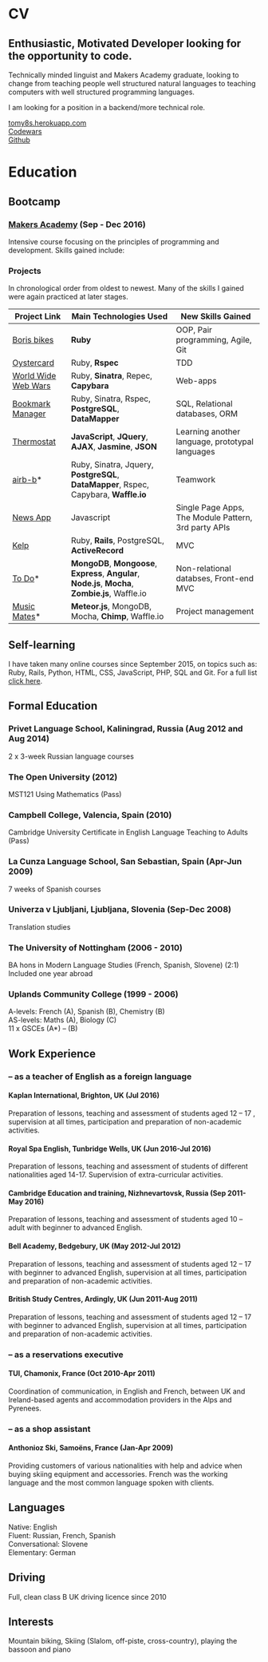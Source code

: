# CV

## Enthusiastic, Motivated Developer looking for the opportunity to code.

Technically minded linguist and Makers Academy graduate, looking to change from teaching people well structured natural languages to teaching computers with well structured programming languages.

I am looking for a position in a backend/more technical role.
 
[tomy8s.herokuapp.com](http://tomy8s.herokuapp.com)  
[Codewars](https://www.codewars.com/users/Tomy8s)  
[Github](https://github.com/tomy8s)  


# Education


## Bootcamp
### [Makers Academy](http://www.makersacademy.com/about-us/) (Sep - Dec 2016)
Intensive course focusing on the principles of programming and development. Skills gained include:

### Projects

In chronological order from oldest to newest. Many of the skills I gained were again practiced at later stages.

Project Link | Main Technologies Used | New Skills Gained
-|-|-
[Boris bikes](https://github.com/Tomy8s/boris-bikes) | **Ruby** | OOP, Pair programming, Agile, Git
[Oystercard](https://github.com/Tomy8s/oystercard) | Ruby, **Rspec** | TDD
[World Wide Web Wars](https://github.com/Tomy8s/world_wide_web_wars) | Ruby, **Sinatra**, Repec, **Capybara** | Web-apps
[Bookmark Manager](https://github.com/Tomy8s/bookmark_manager) | Ruby, Sinatra, Rspec, **PostgreSQL**, **DataMapper** | SQL, Relational databases, ORM
[Thermostat](https://github.com/Tomy8s/thermostat) | **JavaScript**, **JQuery**, **AJAX**, **Jasmine**, **JSON** | Learning another language, prototypal languages
[airb-b](https://github.com/Tomy8s/airb-b)* | Ruby, Sinatra, Jquery, **PostgreSQL**, **DataMapper**, Rspec, Capybara, **Waffle.io** | Teamwork
[News App](https://github.com/Tomy8s/news_app) | Javascript | Single Page Apps, The Module Pattern, 3rd party APIs
[Kelp](https://github.com/Tomy8s/kelp) | Ruby, **Rails**, PostgreSQL, **ActiveRecord** | MVC
[To Do](https://github.com/Tomy8s/todojs)* | **MongoDB**, **Mongoose**, **Express**, **Angular**, **Node.js**, **Mocha**, **Zombie.js**, Waffle.io | Non-relational databses, Front-end MVC
[Music Mates](https://github.com/Tomy8s/music_mates)* | **Meteor.js**, MongoDB, Mocha, **Chimp**, Waffle.io | Project management


## Self-learning

I have taken many online courses since September 2015, on topics such as: Ruby, Rails, Python, HTML, CSS, JavaScript, PHP, SQL and Git. For a full list [click here](self-learning.md).

## Formal Education
### Privet Language School, Kaliningrad, Russia (Aug 2012 and Aug 2014)
2 x 3-week Russian language courses
### The Open University (2012)
MST121 Using Mathematics (Pass)
### Campbell College, Valencia, Spain (2010)
Cambridge University Certificate in English Language Teaching to Adults (Pass)
### La Cunza Language School,  San Sebastian, Spain (Apr-Jun 2009)
7 weeks of Spanish courses
### Univerza v Ljubljani, Ljubljana, Slovenia (Sep-Dec 2008)
Translation studies
### The University of Nottingham (2006 - 2010)
BA hons in Modern Language Studies (French, Spanish, Slovene) (2:1)  
Included one year abroad 
### Uplands Community College (1999 - 2006)
A-levels: French (A), Spanish (B), Chemistry (B)  
AS-levels: Maths (A), Biology (C)  
11 x GSCEs (A*) – (B)

## Work Experience
### – as a teacher of English as a foreign language
#### Kaplan International, Brighton, UK (Jul 2016)   
Preparation of lessons, teaching and assessment of students aged 12 – 17 , supervision 	at all times, participation and preparation of non-academic activities.  
#### Royal Spa English, Tunbridge Wells, UK (Jun 2016-Jul 2016)
Preparation of lessons, teaching and assessment of students of different nationalities 	aged 14-17. Supervision of extra-curricular activities.  
#### Cambridge Education and training, Nizhnevartovsk, Russia (Sep 2011-May 2016)
Preparation of lessons, teaching and assessment of students aged 10 – adult with beginner to advanced English.
#### Bell Academy, Bedgebury, UK (May 2012-Jul 2012)
Preparation of lessons, teaching and assessment of students aged 12 – 17 with beginner to advanced English, supervision at all times, participation and preparation of non-academic activities.
#### British Study Centres, Ardingly, UK (Jun 2011-Aug 2011)
Preparation of lessons, teaching and assessment of students aged 12 – 17 with beginner to advanced English, supervision at all times, participation and preparation of non-academic activities.
### – as a reservations executive
#### TUI, Chamonix, France (Oct 2010-Apr 2011)
Coordination of communication, in English and French, between UK and Ireland-based agents and accommodation providers in the Alps and Pyrenees.
### – as a shop assistant
#### Anthonioz Ski, Samoëns, France (Jan-Apr 2009)
Providing customers of various nationalities with help and advice when buying skiing equipment and accessories. French was the working language and the most common language spoken with clients.

## Languages
Native: English  
Fluent: Russian, French, Spanish  
Conversational: Slovene  
Elementary: German
## Driving
Full, clean class B UK driving licence since 2010
## Interests
Mountain biking, Skiing (Slalom, off-piste, cross-country), playing the bassoon and piano
